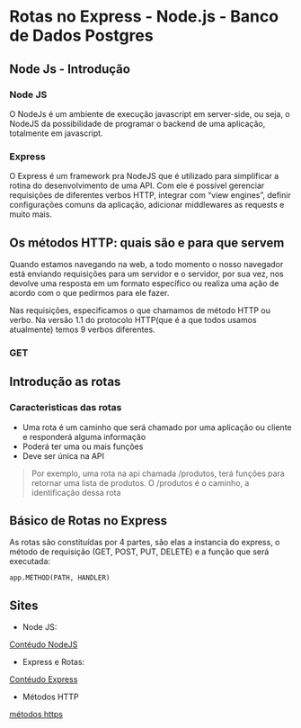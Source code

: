 # Rotas no Express - Node.js - Banco de Dados Postgres

## Node Js - Introdução

### Node JS

O NodeJs é um ambiente de execução javascript em server-side, ou seja, o NodeJS da possibilidade de programar o backend de uma aplicação, totalmente em javascript.

### Express

O Express é um framework pra NodeJS que é utilizado para simplificar a rotina do desenvolvimento de uma API. Com ele é possível gerenciar requisições de diferentes verbos HTTP, integrar com “view engines”, definir configurações comuns da aplicação, adicionar middlewares as requests e muito mais.

## Os métodos HTTP: quais são e para que servem

Quando estamos navegando na web, a todo momento o nosso navegador está enviando requisições para um servidor e o servidor, por sua vez, nos devolve uma resposta em um formato específico ou realiza uma ação de acordo com o que pedirmos para ele fazer.

Nas requisições, especificamos o que chamamos de método HTTP ou verbo. Na versão 1.1 do protocolo HTTP(que é a que todos usamos atualmente) temos 9 verbos diferentes.

### GET

## Introdução as rotas

### Caracteristicas das rotas

- Uma rota é um caminho que será chamado por uma aplicação ou cliente e responderá alguma informação
- Poderá ter uma ou mais funções
- Deve ser única na API

> Por exemplo, uma rota na api chamada /produtos, terá funções para retornar uma lista de produtos. O /produtos é o caminho, a identificação dessa rota

## Básico de Rotas no Express

As rotas são constituídas por 4 partes, são elas a instancia do express, o método de requisição (GET, POST, PUT, DELETE) e a função que será executada:

`app.METHOD(PATH, HANDLER)`

## Sites

- Node JS:

[Contéudo NodeJS](https://programandosolucoes.dev.br/2020/09/18/como-criar-api-nodejs-express/)

- Express e Rotas:

[Contéudo Express](https://programandosolucoes.dev.br/2021/01/26/rotas-express-nodejs/)

- Métodos HTTP

[métodos https](http://gabsferreira.com/os-metodos-http-e-a-diferenca-entre-eles/)
